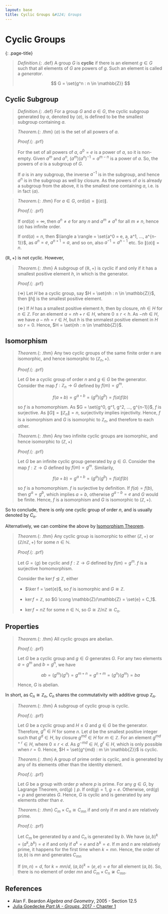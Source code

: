 ```yaml
---
layout: base
title: Cyclic Groups &#124; Groups
---
```


# Cyclic Groups
{: .page-title}

> *Definition.*{: .def}
> A group $G$ is **cyclic** if there is an element $g \in G$ such that all elements of $G$ are powers of $g$.
> Such an element is called a _generator_.
>
> $$
  G = \set{g^n : n \in \mathbb{Z}}
  $$

## Cyclic Subgroup

> *Definition.*{: .def}
> For a group $G$ and $a \in G$, the cyclic subgroup generated by $a$, denoted by $\langle a \rangle$,
> is defined to be the smallest subgroup containing $a$.

> *Theorem.*{: .thm}
> $\langle a \rangle$ is the set of all powers of $a$.
>
> *Proof.*{: .prf}
>
> For the set of all powers of $a$, $a^0 = e$ is a power of $a$, so it is non-empty.
> Given $a^m$ and $a^n$, $(a^m)(a^n)^{-1} = a^{m-n}$ is a power of $a$.
> So, the powers of $a$ is a subgroup of $G$.
>
> If $a$ is in any subgroup, the inverse $a^{-1}$ is in the subgroup, and hence $a^n$ is in the subgroup as well by closure.
> As the powers of $a$ is already a subgroup from the above, it is the smallest one containing $a$, i.e. is in fact $\langle a \rangle$.

> *Theorem.*{: .thm}
> For $a \in G$, $\text{ord}(a) = \| \langle a\rangle \|$.
>
> *Proof.*{: .prf}
>
> If $\text{ord}(a) = \infty$, then $a^n \not= e$ for any $n$ and $a^m \not = a^n$ for all $m \not = n$, hence $\langle a \rangle$ has infinite order.
>
> If $\text{ord}(a) = n$, then $\langle a \rangle = \set{a^0 = e, a, a^1, ..., a^{n-1}}$, as $a^n = e$, $a^{n+1} = a$, and so on, also $a^{-1} = a^{n-1}$ etc.
> So $\|\langle a \rangle\| = n$.

$(\mathbb{R}, +)$ is not cyclic. However,

> *Theorem.*{: .thm}
> A subgroup of $(\mathbb{R}, +)$ is cyclic if and only if it has a smallest positive element $h$, in which is the generator.
>
> *Proof.*{: .prf}
>
> $(\Rightarrow)$ Let $H$ be a cyclic group, say $H = \set{nh : n \in \mathbb{Z}}$, then $\|h\|$ is the smallest positive element.
>
> $(\Leftarrow)$ If $H$ has a smallest positive element $h$, then by closure, $nh \in H$ for $n \in \mathbb{Z}$.
> For an element $a = nh + r \in H$, where $0 \le r < h$. As $-nh \in H$, we have $a - nh = r \in H$, but $h$ is the smmalest positive element in $H$ so $r = 0$.
> Hence, $H = \set{nh : n \in \mathbb{Z}}$.

## Isomorphism

> *Theorem.*{: .thm}
> Any two cyclic groups of the same finite order $n$ are isomorphic, and hence isomorphic to $(\mathbb{Z}_n, +)$.
>
> *Proof.*{: .prf}
>
> Let $G$ be a cyclic group of order $n$ and $g \in G$ be the generator.
> Consider the map $f: \mathbb{Z}_n \to G$ defined by $f(m) = g^m$.
>
> $$
  f(a + b) = g^{a+b} = (g^a)(g^b) = f(a)f(b)
  $$
>
> so $f$ is a homomorphism. As $G = \set{g^0, g^1, g^2, ..., g^{n-1}}$, $f$ is surjective. As $\|G\| = \|\mathbb{Z}_n\| = n$, surjectivity implies injectivity.
> Hence, $f$ is a isomorphism and $G$ is isomorphic to $\mathbb{Z}_n$, and therefore to each other.

> *Theorem.*{: .thm}
> Any two infinite cyclic groups are isomorphic, and hence isomorphic to $(\mathbb{Z}, +)$
>
> *Proof.*{: .prf}
>
> Let $G$ be an infinite cyclic group generated by $g \in G$.
> Consider the map $f: \mathbb{Z} \to G$ defined by $f(m) = g^m$. Similarily,
>
> $$
  f(a + b) = g^{a+b} = (g^a)(g^b) = f(a)f(b)
  $$
>
> so $f$ is a homomorphism. $f$ is surjective by definition.
> If $f(a) = f(b)$, then $g^a = g^b$, which implies $a = b$, otherwise $g^{a-b}=e$ and $G$ would be finite.
> Hence, $f$ is a isomorphism and $G$ is isomorphic to $(\mathbb{Z}, +)$.

So to conclude, there is only one cyclic group of order $n$, and is usually denoted by $C_n$.

Alternatively, we can combine the above by [Isomorphism Theorem](quotient-groups.md#isomorphism-theorem).

> *Theorem.*{: .thm}
> Any cyclic group is isomorphic to either $(\mathbb{Z}, +)$ or $(\mathbb{Z}/n\mathbb{Z}, +)$ for some $n \in \mathbb{N}$.
>
> *Proof.*{: .prf}
>
> Let $G = \langle g \rangle$ be cyclic and $f: \mathbb{Z} \to G$ defined by $f(m) = g^{m}$. $f$ is a surjective homomorphism.
>
> Consider the $\ker f \trianglelefteq \mathbb{Z}$, either
>
> + $\ker f = \set{e}$, so $f$ is isomorphic and $G \cong \mathbb{Z}$.
>
> + $\ker f = \mathbb{Z}$, so $G \cong \mathbb{Z}/\mathbb{Z} = \set{e} = C_1$.
>
> + $\ker f = n\mathbb{Z}$ for some $n \in \mathbb{N}$, so $G \cong \mathbb{Z}/n\mathbb{Z} \cong C_n$.

## Properties

> *Theorem.*{: .thm}
> All cyclic groups are abelian.
>
> *Proof.*{: .prf}
>
> Let $G$ be a cyclic group and $g \in G$ generates $G$.
> For any two elements $a = g^m$ and $b = g^n$, we have
>
> $$
  ab = (g^m)(g^n) = g^{m+n} = g^{n+m} = (g^n)(g^m) = ba
  $$
>
> Hence, $G$ is abelian.

In short, as $C_n \cong \mathbb{Z}_n$, $C_n$ shares the commutativity with additive group $\mathbb{Z}_n$.

> *Theorem.*{: .thm}
> A subgroup of cyclic group is cyclic.
>
> *Proof.*{: .prf}
>
> Let $G$ be a cyclic group and $H \le G$ and $g \in G$ be the generator.
> Therefore, $g^n \in H$ for some $n$. Let $d$ be the smallest positive integer such that $g^d \in H$,
> by closure $g^{md} \in H$ for $m \in \mathbb{Z}$.
> For an element $g^{md + r} \in H$, where $0 \le r < d$. As $g^{-md} \in H$, $g^r \in H$, which is only possible when $r = 0$.
> Hence, $H = \set{g^{md} : m \in \mathbb{Z}}$ is cyclic.

> *Theorem.*{: .thm}
> A group of prime order is cyclic, and is generated by any of its elements other than the identity element.
>
> *Proof.*{: .prf}
>
> Let $G$ be a group with order $p$ where $p$ is prime.
> For any $g \in G$, by Lagrange Theorem, $\text{ord}(g) \mid p$.
> If $\text{ord}(g) = 1$, $g = e$. Otherwise, $\text{ord}(g) = p$ and generates $G$.
> Hence, $G$ is cyclic and is generated by any elements other than $e$.

> *Theorem.*{: .thm}
> $C_m \times C_n \cong C_{mn}$ if and only if $m$ and $n$ are relatively prime.
>
> *Proof.*{: .prf}
>
> Let $C_m$ be generated by $a$ and $C_n$ is generated by $b$.
> We have $(a, b)^k = (a^k, b^k) = e$ if and only if $a^k = e$ and $b^k = e$.
> If $m$ and $n$ are relatively prime, it happens for the first time when $k = mn$.
> Hence, the order of $(a, b)$ is $mn$ and generates $C_{mn}$
>
> If $(m, n) = d$, for $k = mn/d$, $(a, b)^k = (e, e) = e$ for all element $(a, b)$.
> So, there is no element of order $mn$ and $C_m \times C_n \not \cong C_{mn}$.

## References

* Alan F. Beardon _Algebra and Geometry_, 2005 - Section 12.5
* [Julia Goedecke _Part IA - Groups_, 2017 - Chapter 1](https://www.julia-goedecke.de/pdf/GroupsNotes.pdf)

